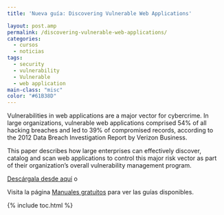 ```yaml
---
title: 'Nueva guía: Discovering Vulnerable Web Applications'

layout: post.amp
permalink: /discovering-vulnerable-web-applications/
categories:
  - cursos
  - noticias
tags:
  - security
  - vulnerability
  - Vulnerable
  - web application
main-class: "misc"
color: "#61B38D"
---
```

[<amp-img on="tap:lightbox1" role="button" tabindex="0" layout="responsive" class="size-medium wp-image-1108 alignleft" title="discovering vulnerable web applications" alt="discovering-vulnerable-web-applications" src="/assets/img/2013/01/discovering-vulnerable-web-applications2-197x300.png" width="197px" height="300px" />][1]

Vulnerabilities in web applications are a major vector for cybercrime. In large organizations, vulnerable web applications comprised 54% of all hacking breaches and led to 39% of compromised records, according to the 2012 Data Breach Investigation Report by Verizon Business.

This paper describes how large enterprises can effectively discover, catalog and scan web applications to control this major risk vector as part of their organization’s overall vulnerability management program.

[Descárgala desde aquí][1] o

Visita la página [Manuales gratuitos][2] para ver las guías disponibles.



 [1]: http://elbauldelprogramador.tradepub.com/c/pubRD.mpl?sr=oc&_t=oc:&pc;=w_qa46/prgm.cgi
 [2]: /manuales-gratuitos/

{% include toc.html %}
